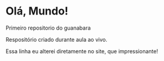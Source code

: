 # Olá, Mundo!
 Primeiro repositorio do guanabara

Respositório criado durante aula ao vivo.

Essa linha eu alterei diretamente no site, que impressionante!
